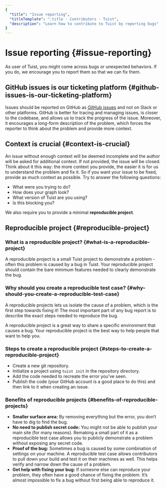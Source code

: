 ```yaml
---
{
  "title": "Issue reporting",
  "titleTemplate": ":title · Contributors · Tuist",
  "description": "Learn how to contribute to Tuist by reporting bugs"
}
---
```

# Issue reporting {#issue-reporting}

As user of Tuist, you might come across bugs or unexpected behaviors. If you do,
we encourage you to report them so that we can fix them.

## GitHub issues is our ticketing platform {#github-issues-is-our-ticketing-platform}

Issues should be reported on GitHub as [GitHub
issues](https://github.com/tuist/tuist/issues) and not on Slack or other
platforms. GitHub is better for tracing and managing issues, is closer to the
codebase, and allows us to track the progress of the issue. Moreover, it
encourages a long-form description of the problem, which forces the reporter to
think about the problem and provide more context.

## Context is crucial {#context-is-crucial}

An issue without enough context will be deemed incomplete and the author will be
asked for additional context. If not provided, the issue will be closed. Think
about it this way: the more context you provide, the easier it is for us to
understand the problem and fix it. So if you want your issue to be fixed,
provide as much context as possible. Try to answer the following questions:

- What were you trying to do?
- How does your graph look?
- What version of Tuist are you using?
- Is this blocking you?

We also require you to provide a minimal **reproducible project**.

## Reproducible project {#reproducible-project}

### What is a reproducible project? {#what-is-a-reproducible-project}

A reproducible project is a small Tuist project to demonstrate a problem - often
this problem is caused by a bug in Tuist. Your reproducible project should
contain the bare minimum features needed to clearly demonstrate the bug.

### Why should you create a reproducible test case? {#why-should-you-create-a-reproducible-test-case}

A reproducible projects lets us isolate the cause of a problem, which is the
first step towards fixing it! The most important part of any bug report is to
describe the exact steps needed to reproduce the bug.

A reproducible project is a great way to share a specific environment that
causes a bug. Your reproducible project is the best way to help people that want
to help you.

### Steps to create a reproducible project {#steps-to-create-a-reproducible-project}

- Create a new git repository.
- Initialize a project using `tuist init` in the repository directory.
- Add the code needed to recreate the error you’ve seen.
- Publish the code (your GitHub account is a good place to do this) and then
  link to it when creating an issue.

### Benefits of reproducible projects {#benefits-of-reproducible-projects}

- **Smaller surface area:** By removing everything but the error, you don’t have
  to dig to find the bug.
- **No need to publish secret code:** You might not be able to publish your main
  site (for many reasons). Remaking a small part of it as a reproducible test
  case allows you to publicly demonstrate a problem without exposing any secret
  code.
- **Proof of the bug:** Sometimes a bug is caused by some combination of
  settings on your machine. A reproducible test case allows contributors to pull
  down your build and test it on their machines as well. This helps verify and
  narrow down the cause of a problem.
- **Get help with fixing your bug:** If someone else can reproduce your problem,
  they often have a good chance of fixing the problem. It’s almost impossible to
  fix a bug without first being able to reproduce it.
